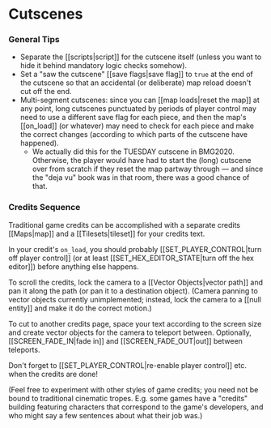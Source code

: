 # Cutscenes

### General Tips

- Separate the [[scripts|script]] for the cutscene itself (unless you want to hide it behind mandatory logic checks somehow).
- Set a "saw the cutscene" [[save flags|save flag]] to `true` at the end of the cutscene so that an accidental (or deliberate) map reload doesn't cut off the end.
- Multi-segment cutscenes: since you can [[map loads|reset the map]] at any point, long cutscenes punctuated by periods of player control may need to use a different save flag for each piece, and then the map's [[on_load]] (or whatever) may need to check for each piece and make the correct changes (according to which parts of the cutscene have happened).
	- We actually did this for the TUESDAY cutscene in BMG2020. Otherwise, the player would have had to start the (long) cutscene over from scratch if they reset the map partway through — and since the "deja vu" book was in that room, there was a good chance of that.
### Credits Sequence

Traditional game credits can be accomplished with a separate credits [[Maps|map]] and a [[Tilesets|tileset]] for your credits text.

In your credit's `on_load`, you should probably [[SET_PLAYER_CONTROL|turn off player control]] (or at least [[SET_HEX_EDITOR_STATE|turn off the hex editor]]) before anything else happens.

To scroll the credits, lock the camera to a [[Vector Objects|vector path]] and pan it along the path (or pan it to a destination object). (Camera panning to vector objects currently unimplemented; instead, lock the camera to a [[null entity]] and make it do the correct motion.)

To cut to another credits page, space your text according to the screen size and create vector objects for the camera to teleport between. Optionally, [[SCREEN_FADE_IN|fade in]] and [[SCREEN_FADE_OUT|out]] between teleports.

Don't forget to [[SET_PLAYER_CONTROL|re-enable player control]] etc. when the credits are done!

(Feel free to experiment with other styles of game credits; you need not be bound to traditional cinematic tropes. E.g. some games have a "credits" building featuring characters that correspond to the game's developers, and who might say a few sentences about what their job was.)
